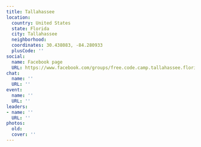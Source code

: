 ```yaml
---
title: Tallahassee
location:
  country: United States
  state: Florida
  city: Tallahassee
  neighborhood: 
  coordinates: 30.438083, -84.280933
  plusCode: ''
social:
  name: Facebook page
  URL: https://www.facebook.com/groups/free.code.camp.tallahassee.florida
chat:
  name: ''
  URL: ''
event:
  name: ''
  URL: ''
leaders:
- name: ''
  URL: ''
photos:
  old: 
  cover: ''
---
```

